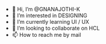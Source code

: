 - 👋 Hi, I’m @GNANAJOTHI-K
- 👀 I’m interested in DESIGNING
- 🌱 I’m currently learning UI / UX
- 💞️ I’m looking to collaborate on HCL
- 📫 How to reach me by mail

<!---
GNANAJOTHI-K/GNANAJOTHI-K is a ✨ special ✨ repository because its `README.md` (this file) appears on your GitHub profile.
You can click the Preview link to take a look at your changes.
--->
